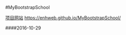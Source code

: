 #MyBootstrapSchool

[项目网站](https://enhweb.github.io/MyBootstrapSchool/?_blank) https://enhweb.github.io/MyBootstrapSchool/

####2016-10-29
